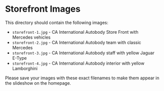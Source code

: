 # Storefront Images

This directory should contain the following images:
- `storefront-1.jpg` - CA International Autobody Store Front with Mercedes vehicles
- `storefront-2.jpg` - CA International Autobody team with classic Mercedes
- `storefront-3.jpg` - CA International Autobody staff with yellow Jaguar E-Type
- `storefront-4.jpg` - CA International Autobody interior with yellow Lamborghini

Please save your images with these exact filenames to make them appear in the slideshow on the homepage. 